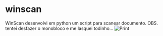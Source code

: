 # winscan
WinScan
desenvolvi em python um script para scanear documento.
OBS. tentei desfazer o monobloco e me lasquei todinho...
![Print]([https://meusite.com/imagens/logo.png](https://github.com/JonasLacerda/winscan/blob/main/Sem%20t%C3%ADtulo.jpg))

